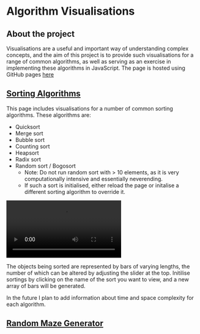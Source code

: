 # Algorithm Visualisations

## About the project

Visualisations are a useful and important way of understanding complex concepts, and the aim of this project is to provide such visualisations for a range of common algorithms, as well as serving as an exercise in implementing these algorithms in JavaScript.
The page is hosted using GitHub pages [here](https://benleong0.github.io/AlgorithmVisualisations/)

## [Sorting Algorithms](https://benleong0.github.io/AlgorithmVisualisations/sorting/sorting.html)

This page includes visualisations for a number of common sorting algorithms. These algorithms are:

- Quicksort
- Merge sort
- Bubble sort
- Counting sort
- Heapsort
- Radix sort
- Random sort / Bogosort
  - Note: Do not run random sort with > 10 elements, as it is very computationally intensive and essentially neverending.
  - If such a sort is initialised, either reload the page or initalise a different sorting algorithm to override it.

![quicksort example](https://i.imgur.com/I8SkNkD.mp4 "Quicksort")

The objects being sorted are represented by bars of varying lengths, the number of which can be altered by adjusting the slider at the top.
Initilise sortings by clicking on the name of the sort you want to view, and a new array of bars will be generated.

In the future I plan to add information about time and space complexity for each algorithm.

## [Random Maze Generator](https://benleong0.github.io/AlgorithmVisualisations/maze/maze.html)
